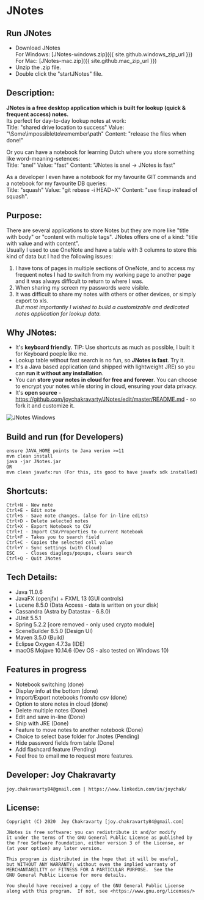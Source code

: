 # JNotes

## Run JNotes
  - Download JNotes  
     For Windows: [JNotes-windows.zip]({{ site.github.windows_zip_url }})  
     For Mac: [JNotes-mac.zip]({{ site.github.mac_zip_url }})  
  - Unzip the .zip file.
  - Double click the "startJNotes" file.  

## Description:
  **JNotes is a free desktop application which is built for lookup (quick & frequent access) notes.**  
  Its perfect for day-to-day lookup notes at work:  
  Title: "shared drive location to success"  Value: "\\Some\impossible\to\remember\path" Content: "release the files when done!" 
    
  Or you can have a notebook for learning Dutch where you store something like word-meaning-setences:  
  Title: "snel"  Value: "fast"  Content: "JNotes is snel -> JNotes is fast"  
    
  As a developer I even have a notebook for my favourite GIT commands and a notebook for my favourite DB queries:  
  Title: "squash"  Value: "git rebase -i HEAD~X"  Content: "use fixup instead of squash". 

## Purpose:
  There are several applications to store Notes but they are more like "title with body" or "content with multiple tags". JNotes offers one of a kind: "title with value and with content".  
  Usually I used to use OneNote and have a table with 3 columns to store this kind of data but I had the following issues:
  1. I have tons of pages in multiple sections of OneNote, and to access my frequent notes I had to switch from my working page to another page and it was always difficult to return to where I was.           
  2. When sharing my screen my passwords were visible.  
  3. It was difficult to share my notes with others or other devices, or simply export to xls.  
  *But most importantly I wished to build a customizable and dedicated notes application for lookup data.*  
  
## Why JNotes:
  - It's **keyboard friendly**. TIP: Use shortcuts as much as possible, I built it for Keyboard poeple like me. 
  - Lookup table without fast search is no fun, so **JNotes is fast**. Try it.  
  - It's a Java based application (and shipped with lightweight JRE) so you can **run it without any installation**.  
  - You can **store your notes in cloud for free and forever**. You can choose to encrypt your notes while storing in cloud, ensuring your data privacy.      
  - It's **open source** - https://github.com/joychakravarty/JNotes/edit/master/README.md - so fork it and customize it.  

![JNotes Windows](https://github.com/joychakravarty/JNotes/edit/master/WindowsExample.PNG?raw=true)

## Build and run (for Developers)
    ensure JAVA_HOME points to Java verion >=11
    mvn clean install  
    java -jar JNotes.jar   
    OR  
    mvn clean javafx:run (For this, its good to have javafx sdk installed)
     
## Shortcuts: 
    Ctrl+N - New note  
    Ctrl+E - Edit note  
    Ctrl+S - Save note changes. (also for in-line edits)  
    Ctrl+D - Delete selected notes  
    Ctrl+X - Export Notebook to CSV  
    Ctrl+I - Import CSV/Properties to current Notebook  
    Ctrl+F - Takes you to search field  
    Ctrl+C - Copies the selected cell value  
    Ctrl+Y - Sync settings (with Cloud)  
    ESC    - Closes diaglogs/popups, clears search  
    Ctrl+Q - Quit JNotes  
  
## Tech Details:
  - Java 11.0.6  
  - JavaFX (openjfx) + FXML 13 (GUI controls)  
  - Lucene 8.5.0 (Data Access - data is written on your disk)  
  - Cassandra (Astra by Datastax - 6.8.0)  
  - JUnit 5.5.1  
  - Spring 5.2.2 [core removed - only used crypto module]
  - SceneBuilder 8.5.0 (Design UI)  
  - Maven 3.5.0 (Build)  
  - Eclipse Oxygen 4.7.3a (IDE)  
  - macOS Mojave 10.14.6 (Dev OS - also tested on Windows 10)  
  
## Features in progress
  - Notebook switching (done)  
  - Display info at the bottom (done)
  - Import/Export notebooks from/to csv  (done)
  - Option to store notes in cloud (done)  
  - Delete multiple notes (Done)
  - Edit and save in-line (Done)  
  - Ship with JRE (Done)  
  - Feature to move notes to another notebook (Done)  
  - Choice to select base folder for Jnotes (Pending)  
  - Hide password fields from table (Done)  
  - Add flashcard feature (Pending)  
  - Feel free to email me to request more features.
  
## Developer: Joy Chakravarty  
    joy.chakravarty84@gmail.com | https://www.linkedin.com/in/joychak/ 
 
## License:
    Copyright (C) 2020  Joy Chakravarty [joy.chakravarty84@gmail.com]  

    JNotes is free software: you can redistribute it and/or modify
    it under the terms of the GNU General Public License as published by
    the Free Software Foundation, either version 3 of the License, or
    (at your option) any later version.  

    This program is distributed in the hope that it will be useful,
    but WITHOUT ANY WARRANTY; without even the implied warranty of
    MERCHANTABILITY or FITNESS FOR A PARTICULAR PURPOSE.  See the
    GNU General Public License for more details.  

    You should have received a copy of the GNU General Public License
    along with this program.  If not, see <https://www.gnu.org/licenses/>  
